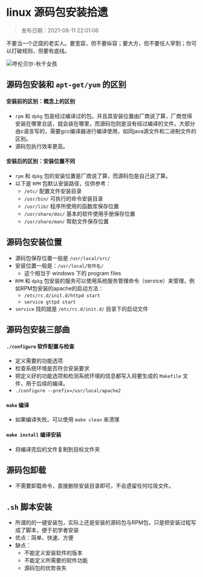 # linux 源码包安装拾遗

> 发布日期：2021-08-11 22:01:06

不要当一个迂腐的老实人。要宽容，但不要纵容；要大方，但不要任人宰割；你可以打破规则，但要有底线。

<!--more-->

![呼伦贝尔-秋千女孩](https://lilu-pic-bed.oss-cn-beijing.aliyuncs.com/my-blog/20210811-linux-pkg-install-in-source/swing-girl-hulunbeier.jpeg)

## 源码包安装和 `apt-get/yum` 的区别
#### 安装前的区别：概念上的区别
- `rpm` 和 `dpkg` 包是经过编译过的包，并且其安装位置由厂商说了算，厂商觉得安装在哪里合适，就会装在哪里，而源码包则是没有经过编译的文件，大部分由c语言写的，需要gcc编译器进行编译使用，如同java源文件和二进制文件的区别。
- 源码包执行效率更高。
#### 安装后的区别：安装位置不同
- `rpm` 和 `dpkg` 包的安装位置是厂商说了算，而源码包是自己说了算。
- 以下是 `RPM` 包默认安装路径，仅供参考：
    - `/etc/` 配置文件安装目录
    - `/usr/bin/` 可执行的命令安装目录
    - `/usr/lib/` 程序所使用的函数库保存位置
    - `/usr/share/doc/` 基本的软件使用手册保存位置
    - `/usr/share/man/` 帮助文件保存位置

## 源码包安装位置
- 源码包保存位置一般是 `/usr/local/src/`
- 安装位置一般是：`/usr/local/软件名/`
    - 这个相当于 windows 下的 program files
- `RPM` 和 `dpkg` 包安装的服务可以使用系统服务管理命令（service）来管理，例如RPM包安装的apache的启动方法：
    - `/etc/rc.d/init.d/httpd start`
    - `service gttpd start`
- `service` 找的就是 `/etc/rc.d/init.d/` 目录下的启动文件

## 源码包安装三部曲

#### `./configure` 软件配置与检查
- 定义需要的功能选项
- 检查系统环境是否符合安装要求
- 把定义好的功能选项和检测系统环境的信息都写入将要生成的 `Makefile` 文件，用于后续的编译。
- `./configure --prefix=/usr/local/apache2`

#### `make` 编译
- 如果编译失败。可以使用 `make clean` 来清理

#### `make install` 编译安装
- 将编译完后的文件复制到目标文件夹

## 源码包卸载
- 不需要卸载命令，直接删除安装目录即可，不会遗留任何垃圾文件。

## `.sh` 脚本安装
- 所谓的的一键安装包，实际上还是安装的源码包与RPM包，只是把安装过程写成了脚本，便于初学者安装
- 优点：简单、快速、方便
- 缺点：
    - 不能定义安装软件的版本
    - 不能定义所需要的软件功能
    - 源码包的优势丧失